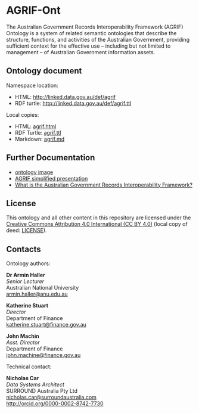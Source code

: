 # AGRIF-Ont
The Australian Government Records Interoperability Framework (AGRIF) Ontology is a system of related semantic ontologies that describe the structure, functions, and activities of the Australian Government, providing sufficient context for the effective use – including but not limited to management – of Australian Government information assets.

## Ontology document
Namespace location:  
* HTML: <http://linked.data.gov.au/def/agrif>
* RDF turtle: <http://linked.data.gov.au/def/agrif.ttl>

Local copies:  
* HTML: [agrif.html](agrif.html)
* RDF Turtle: [agrif.ttl](agrif.ttl)
* Markdown: [agrif.md](agrif.md)

## Further Documentation
* [ontology image](agrif.png)
* [AGRIF simplified presentation](docs/AGRIF-simplified.pptx)
* [What is the Australian Government Records Interoperability Framework?](docs/What-is-the-Australian-Government-Records-Interoperability-Framework.pdf)

## License
This ontology and all other content in this repository are licensed under the [Creative Commons Attribution 4.0 International (CC BY 4.0)](https://creativecommons.org/licenses/by/4.0/) (local copy of deed: [LICENSE](LICENSE)).

## Contacts
Ontology authors:  

**Dr Armin Haller**  
*Senior Lecturer*  
Australian National University  
<armin.haller@anu.edu.au>  

**Katherine Stuart**  
*Director*  
Department of Finance  
<katherine.stuart@finance.gov.au>  

**John Machin**  
*Asst. Director*  
Department of Finance  
<john.machine@finance.gov.au>  

Technical contact:  

**Nicholas Car**  
*Data Systems Architect*  
SURROUND Australia Pty Ltd   
<nicholas.car@surroundaustralia.com>  
<http://orcid.org/0000-0002-8742-7730>
